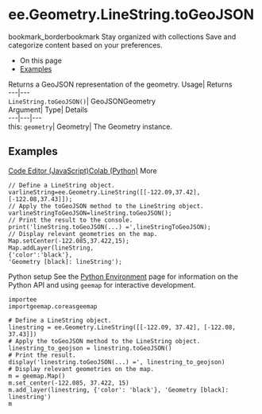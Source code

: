  
#  ee.Geometry.LineString.toGeoJSON 
bookmark_borderbookmark Stay organized with collections  Save and categorize content based on your preferences.
  * On this page
  * [Examples](https://developers.google.com/earth-engine/apidocs/ee-geometry-linestring-togeojson#examples)


Returns a GeoJSON representation of the geometry. 
Usage| Returns  
---|---  
`LineString.toGeoJSON()`| GeoJSONGeometry  
Argument| Type| Details  
---|---|---  
this: `geometry`| Geometry| The Geometry instance.  
## Examples
[Code Editor (JavaScript)](https://developers.google.com/earth-engine/apidocs/ee-geometry-linestring-togeojson#code-editor-javascript-sample)[Colab (Python)](https://developers.google.com/earth-engine/apidocs/ee-geometry-linestring-togeojson#colab-python-sample) More
```
// Define a LineString object.
varlineString=ee.Geometry.LineString([[-122.09,37.42],[-122.08,37.43]]);
// Apply the toGeoJSON method to the LineString object.
varlineStringToGeoJSON=lineString.toGeoJSON();
// Print the result to the console.
print('lineString.toGeoJSON(...) =',lineStringToGeoJSON);
// Display relevant geometries on the map.
Map.setCenter(-122.085,37.422,15);
Map.addLayer(lineString,
{'color':'black'},
'Geometry [black]: lineString');
```
Python setup
See the [ Python Environment](https://developers.google.com/earth-engine/guides/python_install) page for information on the Python API and using `geemap` for interactive development.
```
importee
importgeemap.coreasgeemap
```
```
# Define a LineString object.
linestring = ee.Geometry.LineString([[-122.09, 37.42], [-122.08, 37.43]])
# Apply the toGeoJSON method to the LineString object.
linestring_to_geojson = linestring.toGeoJSON()
# Print the result.
display('linestring.toGeoJSON(...) =', linestring_to_geojson)
# Display relevant geometries on the map.
m = geemap.Map()
m.set_center(-122.085, 37.422, 15)
m.add_layer(linestring, {'color': 'black'}, 'Geometry [black]: linestring')
m
```


